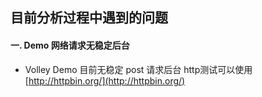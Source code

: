 目前分析过程中遇到的问题
---------
#### 一. Demo 网络请求无稳定后台
- Volley Demo 目前无稳定 post 请求后台 
  http测试可以使用[http://httpbin.org/](http://httpbin.org/)
